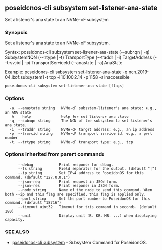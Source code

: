 ## poseidonos-cli subsystem set-listener-ana-state

Set a listener's ana state to an NVMe-oF subsystem

### Synopsis


Set a listener's ana state to an NVMe-oF subsystem.

Syntax:
	poseidonos-cli subsystem set-listener-ana-state (--subnqn | -q) SubsystemNQN (--trtype | -t) TransportType (--traddr | -i) TargetAddress (--trsvcid | -p) TransportServiceId (--anastate | -a) AnaState

Example:
	poseidonos-cli subsystem set-listener-ana-state -q nqn.2019-04.ibof:subsystem1 -t tcp -i 10.100.2.14 -p 1158 -a inaccessible

    

```
poseidonos-cli subsystem set-listener-ana-state [flags]
```

### Options

```
  -a, --anastate string   NVMe-oF subsytem-listener's ana state: e.g., an ANA state
  -h, --help              help for set-listener-ana-state
  -q, --subnqn string     The NQN of the subsystem to set listener's ana state.
  -i, --traddr string     NVMe-oF target address: e.g., an ip address
  -p, --trsvcid string    NVMe-oF transport service id: e.g., a port number
  -t, --trtype string     NVMe-oF transport type: e.g., tcp
```

### Options inherited from parent commands

```
      --debug            Print response for debug.
      --fs string        Field separator for the output. (default "|")
      --ip string        Set IPv4 address to PoseidonOS for this command. (default "127.0.0.1")
      --json-req         Print request in JSON form.
      --json-res         Print response in JSON form.
      --node string      Name of the node to send this command. When both --ip and this flag are specified, this flag is applied only.
      --port string      Set the port number to PoseidonOS for this command. (default "18716")
      --timeout uint32   Timeout for this command in seconds. (default 180)
      --unit             Display unit (B, KB, MB, ...) when displaying capacity.
```

### SEE ALSO

* [poseidonos-cli subsystem](poseidonos-cli_subsystem.md)	 - Subsystem Command for PoseidonOS.

